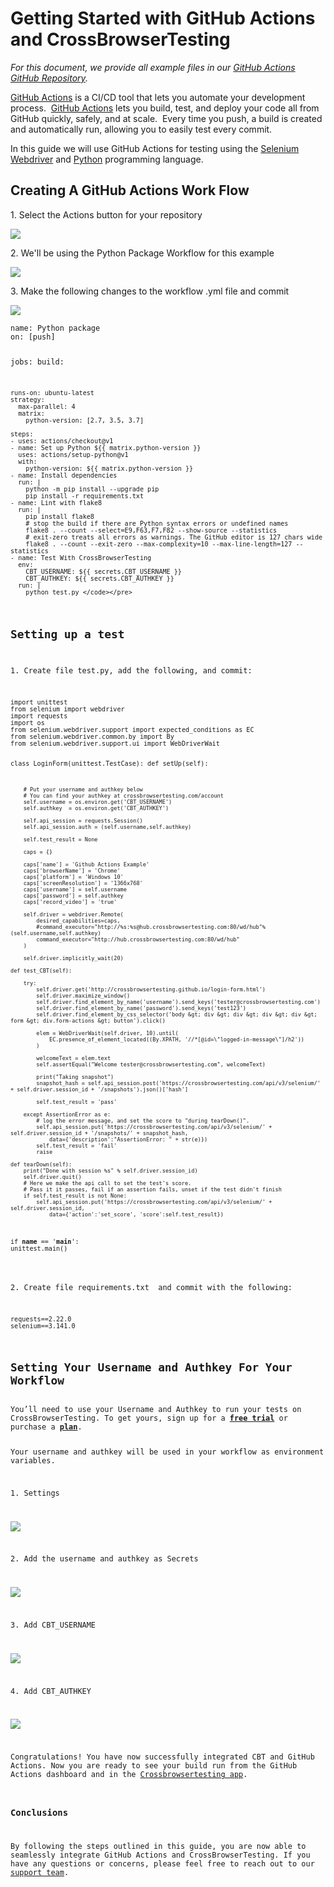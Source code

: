 <h1>Getting Started with GitHub Actions and CrossBrowserTesting</h1> 
<p><em>For this document, we provide all example files in our <a href="https://github.com/crossbrowsertesting/selenium-github_actions">GitHub Actions GitHub Repository</a>.</em></p>
<p><a href="https://github.com/features/actions">GitHub Actions</a> is a CI/CD tool that lets you automate your development process.  <a href="https://github.com/features/actions">GitHub Actions</a> lets you build, test, and deploy your code all from GitHub quickly, safely, and at scale.  Every time you push, a build is created and automatically run, allowing you to easily test every commit.</p>
<p>In this guide we will use GitHub Actions for testing using the <a href="https://www.seleniumhq.org/">Selenium Webdriver</a> and <a href="https://www.python.org/">Python</a> programming language.</p>
<h2>Creating A GitHub Actions Work Flow</h2>
<p>1. Select the Actions button for your repository</p>
<p><img src="http://help.crossbrowsertesting.com/wp-content/uploads/2019/11/Github_actions_actions.png" /></p>
<p>2. We'll be using the Python Package Workflow for this example</p>
<p><img src="http://help.crossbrowsertesting.com/wp-content/uploads/2019/11/GitHub_actions_python_workflow.png" /></p>
<p>3. Make the following changes to the workflow .yml file and commit</p>
<p><img src="http://help.crossbrowsertesting.com/wp-content/uploads/2019/11/github_actions_pythonyml.png" /></p>
<pre><code>name: Python package
on: [push]

jobs:
  build:

    runs-on: ubuntu-latest
    strategy:
      max-parallel: 4
      matrix:
        python-version: [2.7, 3.5, 3.7]

    steps:
    - uses: actions/checkout@v1
    - name: Set up Python ${{ matrix.python-version }}
      uses: actions/setup-python@v1
      with:
        python-version: ${{ matrix.python-version }}
    - name: Install dependencies
      run: |
        python -m pip install --upgrade pip
        pip install -r requirements.txt
    - name: Lint with flake8
      run: |
        pip install flake8
        # stop the build if there are Python syntax errors or undefined names
        flake8 . --count --select=E9,F63,F7,F82 --show-source --statistics
        # exit-zero treats all errors as warnings. The GitHub editor is 127 chars wide
        flake8 . --count --exit-zero --max-complexity=10 --max-line-length=127 --statistics
    - name: Test With CrossBrowserTesting
      env:
        CBT_USERNAME: ${{ secrets.CBT_USERNAME }}
        CBT_AUTHKEY: ${{ secrets.CBT_AUTHKEY }}
      run: |
        python test.py </code></pre>
<h2>Setting up a test</h2>
<p>1. Create file test.py, add the following, and commit:</p>
<pre><code>import unittest
from selenium import webdriver
import requests
import os
from selenium.webdriver.support import expected_conditions as EC
from selenium.webdriver.common.by import By
from selenium.webdriver.support.ui import WebDriverWait

class LoginForm(unittest.TestCase):
    def setUp(self):

        # Put your username and authkey below
        # You can find your authkey at crossbrowsertesting.com/account
        self.username = os.environ.get('CBT_USERNAME')
        self.authkey  = os.environ.get('CBT_AUTHKEY')

        self.api_session = requests.Session()
        self.api_session.auth = (self.username,self.authkey)

        self.test_result = None

        caps = {}

        caps['name'] = 'Github Actions Example'
        caps['browserName'] = 'Chrome'
        caps['platform'] = 'Windows 10'
        caps['screenResolution'] = '1366x768'
        caps['username'] = self.username
        caps['password'] = self.authkey
        caps['record_video'] = 'true'

        self.driver = webdriver.Remote(
            desired_capabilities=caps,
            #command_executor="http://%s:%s@hub.crossbrowsertesting.com:80/wd/hub"%(self.username,self.authkey)
            command_executor="http://hub.crossbrowsertesting.com:80/wd/hub"
        )

        self.driver.implicitly_wait(20)

    def test_CBT(self):
    
        try:
            self.driver.get('http://crossbrowsertesting.github.io/login-form.html')
            self.driver.maximize_window()
            self.driver.find_element_by_name('username').send_keys('tester@crossbrowsertesting.com')
            self.driver.find_element_by_name('password').send_keys('test123')
            self.driver.find_element_by_css_selector('body &gt; div &gt; div &gt; div &gt; div &gt; form &gt; div.form-actions &gt; button').click()

            elem = WebDriverWait(self.driver, 10).until(
                EC.presence_of_element_located((By.XPATH, '//*[@id=\"logged-in-message\"]/h2'))
            )

            welcomeText = elem.text
            self.assertEqual("Welcome tester@crossbrowsertesting.com", welcomeText)

            print("Taking snapshot")
            snapshot_hash = self.api_session.post('https://crossbrowsertesting.com/api/v3/selenium/' + self.driver.session_id + '/snapshots').json()['hash']

            self.test_result = 'pass'

        except AssertionError as e:
            # log the error message, and set the score to "during tearDown()".
            self.api_session.put('https://crossbrowsertesting.com/api/v3/selenium/' + self.driver.session_id + '/snapshots/' + snapshot_hash,
                data={'description':"AssertionError: " + str(e)})
            self.test_result = 'fail'
            raise

    def tearDown(self):
        print("Done with session %s" % self.driver.session_id)
        self.driver.quit()
        # Here we make the api call to set the test's score.
        # Pass it it passes, fail if an assertion fails, unset if the test didn't finish
        if self.test_result is not None:
            self.api_session.put('https://crossbrowsertesting.com/api/v3/selenium/' + self.driver.session_id,
                data={'action':'set_score', 'score':self.test_result})


if __name__ == '__main__':
    unittest.main()</code></pre>
<p>2. Create file requirements.txt  and commit with the following:</p>
<pre><code>requests==2.22.0
selenium==3.141.0</code></pre>
<h2>Setting Your Username and Authkey For Your Workflow</h2>
<div class="blue-alert">You’ll need to use your Username and Authkey to run your tests on CrossBrowserTesting. To get yours, sign up for a <a href="https://crossbrowsertesting.com/freetrial"><b>free trial</b></a> or purchase a <a href="https://crossbrowsertesting.com/pricing"><b>plan</b></a>.</div>
<p>Your username and authkey will be used in your workflow as environment variables.</p>
<p>1. Settings</p>
<p><img src="http://help.crossbrowsertesting.com/wp-content/uploads/2019/11/github_actions_settings.png" /></p>
<p>2. Add the username and authkey as Secrets</p>
<p><img src="http://help.crossbrowsertesting.com/wp-content/uploads/2019/11/github_actions_secrets.png" /></p>
<p>3. Add CBT_USERNAME</p>
<p><img src="http://help.crossbrowsertesting.com/wp-content/uploads/2019/11/github_actions_secerts1.png" /></p>
<p>4. Add CBT_AUTHKEY</p>
<p><img src="http://help.crossbrowsertesting.com/wp-content/uploads/2019/11/github_actions_secerts2.png" /></p>
<p>Congratulations! You have now successfully integrated CBT and GitHub Actions. Now you are ready to see your build run from the GitHub Actions dashboard and in the <a href="https://app.crossbrowsertesting.com/selenium/results">Crossbrowsertesting app</a>.</p>
<h3>Conclusions</h3>
<p>By following the steps outlined in this guide, you are now able to seamlessly integrate GitHub Actions and CrossBrowserTesting. If you have any questions or concerns, please feel free to reach out to our <a href="mailto:support@crossbrowsertesting.com">support team</a>.</p>
